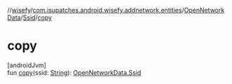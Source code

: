 //[wisefy](../../../../index.md)/[com.isupatches.android.wisefy.addnetwork.entities](../../index.md)/[OpenNetworkData](../index.md)/[Ssid](index.md)/[copy](copy.md)

# copy

[androidJvm]\
fun [copy](copy.md)(ssid: [String](https://kotlinlang.org/api/latest/jvm/stdlib/kotlin/-string/index.html)): [OpenNetworkData.Ssid](index.md)
